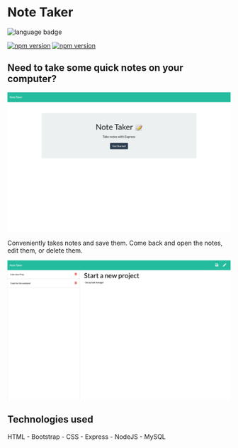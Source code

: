 # Note Taker

![language badge](https://img.shields.io/github/languages/top/inorrmann/Note-Taker)

[![npm version](https://badge.fury.io/js/express.svg)](https://badge.fury.io/js/express)
[![npm version](https://badge.fury.io/js/mysql.svg)](https://badge.fury.io/js/mysql)

## Need to take some quick notes on your computer?

![start-taking-notes](./start.png)

Conveniently takes notes and save them. Come back and open the notes, edit them, or delete them.

![see-notes](./notes.png)

## Technologies used

HTML - Bootstrap - CSS - Express - NodeJS - MySQL
